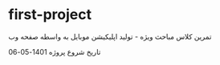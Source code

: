 # first-project
تمرین کلاس مباحث ویژه - تولید اپلیکیشن موبایل به واسطه صفحه وب

تاریخ شروع پروژه
1401-05-06